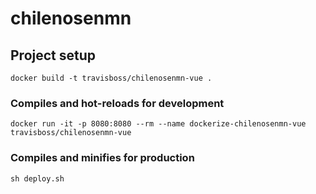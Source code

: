 # chilenosenmn

## Project setup
```
docker build -t travisboss/chilenosenmn-vue .
```

### Compiles and hot-reloads for development
```
docker run -it -p 8080:8080 --rm --name dockerize-chilenosenmn-vue travisboss/chilenosenmn-vue
```

### Compiles and minifies for production
```
sh deploy.sh
```
